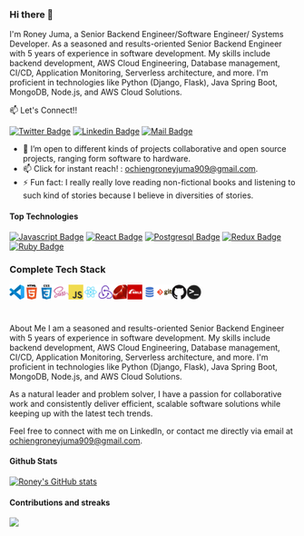 ### Hi there 👋

I'm Roney Juma, a Senior Backend Engineer/Software Engineer/ Systems Developer.
As a seasoned and results-oriented Senior Backend Engineer with 5 years of experience in software development. My skills include backend development, AWS Cloud Engineering, Database management, CI/CD, Application Monitoring, Serverless architecture, and more. I'm proficient in technologies like Python (Django, Flask), Java Spring Boot, MongoDB, Node.js, and AWS Cloud Solutions.


:mailbox: Let's Connect!!

[![Twitter Badge](https://img.shields.io/badge/-@juma_roney-1ca0f1?style=flat&labelColor=1ca0f1&logo=twitter&logoColor=white&link=https://twitter.com/juma_roney)](https://twitter.com/juma_roney) 
[![Linkedin Badge](https://img.shields.io/badge/-roney_juma-0e76a8?style=flat&labelColor=0e76a8&logo=linkedin&logoColor=white)](https://www.linkedin.com/in/roney-juma-software-engineer/) 
[![Mail Badge](https://img.shields.io/badge/-Roney_Juma-c0392b?style=flat&labelColor=c0392b&logo=gmail&logoColor=white)](mailto:ochiengroneyjuma909@gmail.com)

<!-- TODO: Add last video link -->

- 🤔 I’m open to different kinds of projects collaborative and open source projects, ranging form software to hardware.
- 📫 Click for instant reach! : ochiengroneyjuma909@gmail.com.
- ⚡ Fun fact: I really really love reading non-fictional books and listening to such kind of stories because I believe in diversities of stories.

#### Top Technologies

[![Javascript Badge](https://img.shields.io/badge/-Javascript-F0DB4F?style=for-the-badge&labelColor=black&logo=javascript&logoColor=F0DB4F)](#) 
[![React Badge](https://img.shields.io/badge/-React-61DBFB?style=for-the-badge&labelColor=black&logo=react&logoColor=61DBFB)](#) 
[![Postgresql Badge](https://img.shields.io/badge/-Postgresql-305d8d?style=for-the-badge&labelColor=black&logo=postgresql&logoColor=305d8d)](#) 
[![Redux Badge](https://img.shields.io/badge/-Redux-7248b6?style=for-the-badge&labelColor=black&logo=redux&logoColor=7248b6)](#) 
[![Ruby Badge](https://img.shields.io/badge/-Ruby-ab1303?style=for-the-badge&labelColor=black&logo=ruby&logoColor=ab1303)](#)

### Complete Tech Stack

<img align="left" alt="Visual Studio Code" width="26px" src="https://raw.githubusercontent.com/github/explore/80688e429a7d4ef2fca1e82350fe8e3517d3494d/topics/visual-studio-code/visual-studio-code.png" /> 
<img align="left" alt="HTML5" width="26px" src="https://raw.githubusercontent.com/github/explore/80688e429a7d4ef2fca1e82350fe8e3517d3494d/topics/html/html.png" /> 
<img align="left" alt="CSS3" width="26px" src="https://raw.githubusercontent.com/github/explore/80688e429a7d4ef2fca1e82350fe8e3517d3494d/topics/css/css.png" /> 
<img align="left" alt="Sass" width="26px" src="https://raw.githubusercontent.com/github/explore/80688e429a7d4ef2fca1e82350fe8e3517d3494d/topics/sass/sass.png"/> 
<img align="left" alt="JavaScript" width="26px" src="https://raw.githubusercontent.com/github/explore/80688e429a7d4ef2fca1e82350fe8e3517d3494d/topics/javascript/javascript.png" /> 
<img align="left" alt="React" width="26px" src="https://raw.githubusercontent.com/github/explore/80688e429a7d4ef2fca1e82350fe8e3517d3494d/topics/react/react.png"/> 
<img align="left" alt="Redux" width="26px" src="https://raw.githubusercontent.com/github/explore/80688e429a7d4ef2fca1e82350fe8e3517d3494d/topics/redux/redux.png"/> 
<img align="left" alt="Ruby" width="26px" src="https://raw.githubusercontent.com/github/explore/80688e429a7d4ef2fca1e82350fe8e3517d3494d/topics/ruby/ruby.png"/> 
<img align="left" alt="Rails" width="26px" src="https://raw.githubusercontent.com/github/explore/80688e429a7d4ef2fca1e82350fe8e3517d3494d/topics/rails/rails.png"/> 
<img align="left" alt="SQL" width="26px" src="https://raw.githubusercontent.com/github/explore/80688e429a7d4ef2fca1e82350fe8e3517d3494d/topics/sql/sql.png"/> 
<img align="left" alt="Git" width="26px" src="https://raw.githubusercontent.com/github/explore/80688e429a7d4ef2fca1e82350fe8e3517d3494d/topics/git/git.png" /> 
<img align="left" alt="GitHub" width="26px" src="https://raw.githubusercontent.com/github/explore/78df643247d429f6cc873026c0622819ad797942/topics/github/github.png" /> 
<img align="left" alt="Terminal" width="26px" src="https://raw.githubusercontent.com/github/explore/80688e429a7d4ef2fca1e82350fe8e3517d3494d/topics/terminal/terminal.png" /> 
<br /> <br />

<br />
<br />
About Me
I am a seasoned and results-oriented Senior Backend Engineer with 5 years of experience in software development. My skills include backend development, AWS Cloud Engineering, Database management, CI/CD, Application Monitoring, Serverless architecture, and more. I'm proficient in technologies like Python (Django, Flask), Java Spring Boot, MongoDB, Node.js, and AWS Cloud Solutions.

As a natural leader and problem solver, I have a passion for collaborative work and consistently deliver efficient, scalable software solutions while keeping up with the latest tech trends.

Feel free to connect with me on LinkedIn, or contact me directly via email at ochiengroneyjuma909@gmail.com.


 
#### Github Stats
[![Roney's GitHub stats](https://github-readme-stats.vercel.app/api?username=Roney-juma&theme=gruvbox)](https://github.com/Roney-juma/github-readme-stats)
<!-- 
#### Languages
<img src="https://github-readme-stats.vercel.app/api/top-langs?username=Roney-juma&layout=compact"/>
 -->
#### Contributions and streaks
<img src="https://github-readme-streak-stats.herokuapp.com/?user=Roney-juma"/>
